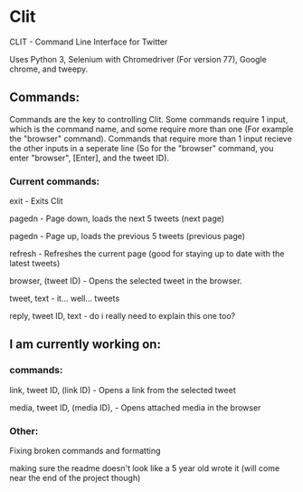 # Clit
CLIT - Command Line Interface for Twitter

Uses Python 3, Selenium with Chromedriver (For version 77), Google chrome, and tweepy.


## Commands:

Commands are the key to controlling Clit. Some commands require 1 input, which is the command name, and some require more than one (For example the "browser" command). Commands that require more than 1 input recieve the other inputs in a seperate line (So for the "browser" command, you enter "browser", [Enter], and the tweet ID).


### Current commands:

exit - Exits Clit

pagedn - Page down, loads the next 5 tweets (next page)

pagedn - Page up, loads the previous 5 tweets (previous page)

refresh - Refreshes the current page (good for staying up to date with the latest tweets)

browser, (tweet ID) - Opens the selected tweet in the browser.

tweet, text - it... well... tweets

reply, tweet ID, text - do i really need to explain this one too?


## I am currently working on:

### commands:

link, tweet ID, (link ID) - Opens a link from the selected tweet

media, tweet ID, (media ID), - Opens attached media in the browser


### Other:

Fixing broken commands and formatting

making sure the readme doesn't look like a 5 year old wrote it (will come near the end of the project though)

